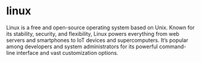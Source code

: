 # linux
Linux is a free and open-source operating system based on Unix. Known for its stability, security, and flexibility, Linux powers everything from web servers and smartphones to IoT devices and supercomputers. It’s popular among developers and system administrators for its powerful command-line interface and vast customization options.
